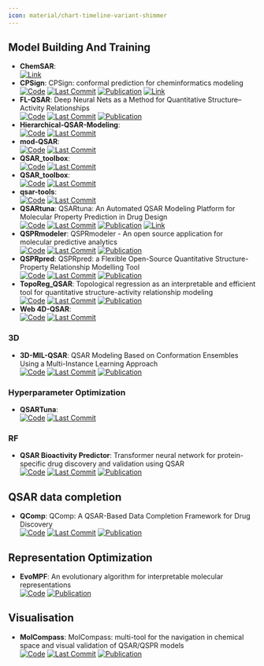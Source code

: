 ```yaml
---
icon: material/chart-timeline-variant-shimmer
---
```



## **Model Building And Training**
- **ChemSAR**:   
	[![Link](https://img.shields.io/badge/Link-online-brightgreen?style=for-the-badge&logo=cachet&logoColor=65FF8F)](http://chemsar.scbdd.com/) 
- **CPSign**: CPSign: conformal prediction for cheminformatics modeling  
		[![Code](https://img.shields.io/github/stars/arosbio/cpsign?style=for-the-badge&logo=github)](https://github.com/arosbio/cpsign) [![Last Commit](https://img.shields.io/github/last-commit/arosbio/cpsign?style=for-the-badge&logo=github)](https://github.com/arosbio/cpsign) [![Publication](https://img.shields.io/badge/Publication-Citations:1-blue?style=for-the-badge&logo=bookstack)](https://doi.org/10.1186/s13321-024-00870-9) [![Link](https://img.shields.io/badge/Link-online-brightgreen?style=for-the-badge&logo=cachet&logoColor=65FF8F)](https://cpsign.readthedocs.io/en/latest/index.html) 
- **FL-QSAR**: Deep Neural Nets as a Method for Quantitative Structure–Activity Relationships  
		[![Code](https://img.shields.io/github/stars/bm2-lab/FL-QSAR?style=for-the-badge&logo=github)](https://github.com/bm2-lab/FL-QSAR) [![Last Commit](https://img.shields.io/github/last-commit/bm2-lab/FL-QSAR?style=for-the-badge&logo=github)](https://github.com/bm2-lab/FL-QSAR) [![Publication](https://img.shields.io/badge/Publication-Citations:873-blue?style=for-the-badge&logo=bookstack)](https://doi.org/10.1021/ci500747n) 
- **Hierarchical-QSAR-Modeling**:   
		[![Code](https://img.shields.io/github/stars/XinhaoLi74/Hierarchical-QSAR-Modeling?style=for-the-badge&logo=github)](https://github.com/XinhaoLi74/Hierarchical-QSAR-Modeling) [![Last Commit](https://img.shields.io/github/last-commit/XinhaoLi74/Hierarchical-QSAR-Modeling?style=for-the-badge&logo=github)](https://github.com/XinhaoLi74/Hierarchical-QSAR-Modeling) 
- **mod-QSAR**:   
		[![Code](https://img.shields.io/github/stars/NikhilMukraj/mod-qsar?style=for-the-badge&logo=github)](https://github.com/NikhilMukraj/mod-qsar) [![Last Commit](https://img.shields.io/github/last-commit/NikhilMukraj/mod-qsar?style=for-the-badge&logo=github)](https://github.com/NikhilMukraj/mod-qsar) 
- **QSAR_toolbox**:   
		[![Code](https://img.shields.io/github/stars/iwatobipen/QSAR_TOOLBOX?style=for-the-badge&logo=github)](https://github.com/iwatobipen/QSAR_TOOLBOX) [![Last Commit](https://img.shields.io/github/last-commit/iwatobipen/QSAR_TOOLBOX?style=for-the-badge&logo=github)](https://github.com/iwatobipen/QSAR_TOOLBOX) 
- **QSAR_toolbox**:   
		[![Code](https://img.shields.io/github/stars/iwatobipen/QSAR_TOOLBOX?style=for-the-badge&logo=github)](https://github.com/iwatobipen/QSAR_TOOLBOX) [![Last Commit](https://img.shields.io/github/last-commit/iwatobipen/QSAR_TOOLBOX?style=for-the-badge&logo=github)](https://github.com/iwatobipen/QSAR_TOOLBOX) 
- **qsar-tools**:   
		[![Code](https://img.shields.io/github/stars/dkoes/qsar-tools?style=for-the-badge&logo=github)](https://github.com/dkoes/qsar-tools) [![Last Commit](https://img.shields.io/github/last-commit/dkoes/qsar-tools?style=for-the-badge&logo=github)](https://github.com/dkoes/qsar-tools) 
- **QSARtuna**: QSARtuna: An Automated QSAR Modeling Platform for Molecular Property Prediction in Drug Design  
		[![Code](https://img.shields.io/github/stars/MolecularAI/QSARtuna?style=for-the-badge&logo=github)](https://github.com/MolecularAI/QSARtuna/tree/master) [![Last Commit](https://img.shields.io/github/last-commit/MolecularAI/QSARtuna?style=for-the-badge&logo=github)](https://github.com/MolecularAI/QSARtuna/tree/master) [![Publication](https://img.shields.io/badge/Publication-Citations:3-blue?style=for-the-badge&logo=bookstack)](https://doi.org/10.1021/acs.jcim.4c00457) [![Link](https://img.shields.io/badge/Link-online-brightgreen?style=for-the-badge&logo=cachet&logoColor=65FF8F)](https://molecularai.github.io/QSARtuna/) 
- **QSPRmodeler**: QSPRmodeler - An open source application for molecular predictive analytics  
		[![Code](https://img.shields.io/github/stars/rafalbachorz/qsprmodeler?style=for-the-badge&logo=github)](https://github.com/rafalbachorz/qsprmodeler) [![Last Commit](https://img.shields.io/github/last-commit/rafalbachorz/qsprmodeler?style=for-the-badge&logo=github)](https://github.com/rafalbachorz/qsprmodeler) [![Publication](https://img.shields.io/badge/Publication-Citations:0-blue?style=for-the-badge&logo=bookstack)](https://doi.org/10.3389/fbinf.2024.1441024) 
- **QSPRpred**: QSPRpred: a Flexible Open-Source Quantitative Structure-Property Relationship Modelling Tool  
		[![Code](https://img.shields.io/github/stars/CDDLeiden/QSPRpred?style=for-the-badge&logo=github)](https://github.com/CDDLeiden/QSPRpred) [![Last Commit](https://img.shields.io/github/last-commit/CDDLeiden/QSPRpred?style=for-the-badge&logo=github)](https://github.com/CDDLeiden/QSPRpred) [![Publication](https://img.shields.io/badge/Publication-Citations:0-blue?style=for-the-badge&logo=bookstack)](https://doi.org/10.1186/s13321-024-00908-y) 
- **TopoReg_QSAR**: Topological regression as an interpretable and efficient tool for quantitative structure-activity relationship modeling  
		[![Code](https://img.shields.io/github/stars/Ribosome25/TopoReg_QSAR?style=for-the-badge&logo=github)](https://github.com/Ribosome25/TopoReg_QSAR) [![Last Commit](https://img.shields.io/github/last-commit/Ribosome25/TopoReg_QSAR?style=for-the-badge&logo=github)](https://github.com/Ribosome25/TopoReg_QSAR) [![Publication](https://img.shields.io/badge/Publication-Citations:0-blue?style=for-the-badge&logo=bookstack)](https://doi.org/10.1038/s41467-024-49372-0) 
- **Web 4D-QSAR**:   
		[![Code](https://img.shields.io/github/stars/rougeth/Web-4D-QSAR?style=for-the-badge&logo=github)](https://github.com/rougeth/Web-4D-QSAR) [![Last Commit](https://img.shields.io/github/last-commit/rougeth/Web-4D-QSAR?style=for-the-badge&logo=github)](https://github.com/rougeth/Web-4D-QSAR) 
### **3D**
- **3D-MIL-QSAR**: QSAR Modeling Based on Conformation Ensembles Using a Multi-Instance Learning Approach  
		[![Code](https://img.shields.io/github/stars/cimm-kzn/3D-MIL-QSAR?style=for-the-badge&logo=github)](https://github.com/cimm-kzn/3D-MIL-QSAR) [![Last Commit](https://img.shields.io/github/last-commit/cimm-kzn/3D-MIL-QSAR?style=for-the-badge&logo=github)](https://github.com/cimm-kzn/3D-MIL-QSAR) [![Publication](https://img.shields.io/badge/Publication-Citations:20-blue?style=for-the-badge&logo=bookstack)](https://doi.org/10.1021/acs.jcim.1c00692) 
### **Hyperparameter Optimization**
- **QSARTuna**:   
		[![Code](https://img.shields.io/github/stars/MolecularAI/QSARtuna?style=for-the-badge&logo=github)](https://github.com/MolecularAI/QSARtuna) [![Last Commit](https://img.shields.io/github/last-commit/MolecularAI/QSARtuna?style=for-the-badge&logo=github)](https://github.com/MolecularAI/QSARtuna) 
### **RF**
- **QSAR Bioactivity Predictor**: Transformer neural network for protein-specific drug discovery and validation using QSAR  
		[![Code](https://img.shields.io/github/stars/AtilMohAmine/QSAR-Bioactivity-Predictor?style=for-the-badge&logo=github)](https://github.com/AtilMohAmine/QSAR-Bioactivity-Predictor) [![Last Commit](https://img.shields.io/github/last-commit/AtilMohAmine/QSAR-Bioactivity-Predictor?style=for-the-badge&logo=github)](https://github.com/AtilMohAmine/QSAR-Bioactivity-Predictor) [![Publication](https://img.shields.io/badge/Publication-Citations:0-blue?style=for-the-badge&logo=bookstack)](https://doi.org/10.1007/s42485-023-00124-6) 

## **QSAR data completion**
- **QComp**: QComp: A QSAR-Based Data Completion Framework for Drug Discovery  
		[![Code](https://img.shields.io/github/stars/iceplussss/QSAR-Complete?style=for-the-badge&logo=github)](https://github.com/iceplussss/QSAR-Complete) [![Last Commit](https://img.shields.io/github/last-commit/iceplussss/QSAR-Complete?style=for-the-badge&logo=github)](https://github.com/iceplussss/QSAR-Complete) [![Publication](https://img.shields.io/badge/Publication-Citations:276-blue?style=for-the-badge&logo=bookstack)](https://doi.org/10.1016/s1359-6446(97)01079-9) 

## **Representation Optimization**
- **EvoMPF**: An evolutionary algorithm for interpretable molecular representations  
	[![Code](https://img.shields.io/badge/Code-Repository-blue?style=for-the-badge)](https://zivgitlab.uni-muenster.de/ag-glorius/published-paper/evompf) [![Publication](https://img.shields.io/badge/Publication-Citations:3-blue?style=for-the-badge&logo=bookstack)](https://doi.org/10.1016/j.chempr.2024.02.004) 

## **Visualisation**
- **MolCompass**: MolCompass: multi-tool for the navigation in chemical space and visual validation of QSAR/QSPR models  
		[![Code](https://img.shields.io/github/stars/sergsb/molcomplib?style=for-the-badge&logo=github)](https://github.com/sergsb/molcomplib) [![Last Commit](https://img.shields.io/github/last-commit/sergsb/molcomplib?style=for-the-badge&logo=github)](https://github.com/sergsb/molcomplib) [![Publication](https://img.shields.io/badge/Publication-Citations:0-blue?style=for-the-badge&logo=bookstack)](https://doi.org/10.1186/s13321-024-00888-z) 
